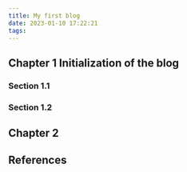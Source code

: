 ```yaml
---
title: My first blog
date: 2023-01-10 17:22:21
tags:
---
```


## Chapter 1 Initialization of the blog

### Section 1.1

### Section 1.2

## Chapter 2

## References
